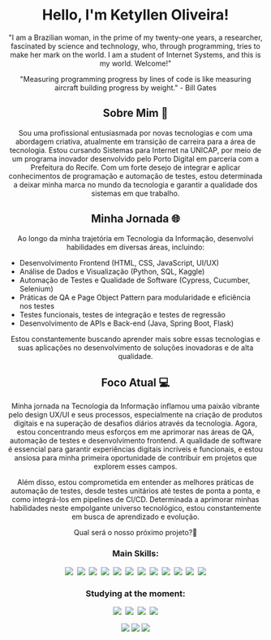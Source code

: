 
<!-- Título e Descrição -->
<h1 align="center">Hello, I'm Ketyllen Oliveira!</h1>
<p align="center">"I am a Brazilian woman, in the prime of my twenty-one years, a researcher, fascinated by science and technology, who, through programming, tries to make her mark on the world. I am a student of Internet Systems, and this is my world. Welcome!"</p>
<p align="center">"Measuring programming progress by lines of code is like measuring aircraft building progress by weight." - Bill Gates</p>

<!-- Sobre Mim -->
<h2 align="center">Sobre Mim 🚀</h2>
<p align="center">
Sou uma profissional entusiasmada por novas tecnologias e com uma abordagem criativa, atualmente em transição de carreira para a área de tecnologia. Estou cursando Sistemas para Internet na UNICAP, por meio de um programa inovador desenvolvido pelo Porto Digital em parceria com a Prefeitura do Recife. Com um forte desejo de integrar e aplicar conhecimentos de programação e automação de testes, estou determinada a deixar minha marca no mundo da tecnologia e garantir a qualidade dos sistemas em que trabalho.
</p>

<!-- Minha Jornada -->
<h2 align="center">Minha Jornada 🌐</h2>
<p align="center">
  Ao longo da minha trajetória em Tecnologia da Informação, desenvolvi habilidades em diversas áreas, incluindo:
</p>
<ul style="text-align: left;">
  <li>Desenvolvimento Frontend (HTML, CSS, JavaScript, UI/UX)</li>
  <li>Análise de Dados e Visualização (Python, SQL, Kaggle)</li>
  <li>Automação de Testes e Qualidade de Software (Cypress, Cucumber, Selenium)</li>
  <li>Práticas de QA e Page Object Pattern para modularidade e eficiência nos testes</li>
  <li>Testes funcionais, testes de integração e testes de regressão</li>
  <li>Desenvolvimento de APIs e Back-end (Java, Spring Boot, Flask)</li>
</ul>
<p align="center">
  Estou constantemente buscando aprender mais sobre essas tecnologias e suas aplicações no desenvolvimento de soluções inovadoras e de alta qualidade.
</p>

<!-- Foco Atual -->
<h2 align="center">Foco Atual 💻</h2>
<p align="center">
Minha jornada na Tecnologia da Informação inflamou uma paixão vibrante pelo design UX/UI e seus processos, especialmente na criação de produtos digitais e na superação de desafios diários através da tecnologia. Agora, estou concentrando meus esforços em me aprimorar nas áreas de QA, automação de testes e desenvolvimento frontend. A qualidade de software é essencial para garantir experiências digitais incríveis e funcionais, e estou ansiosa para minha primeira oportunidade de contribuir em projetos que explorem esses campos.
</p>
<p align="center">
  Além disso, estou comprometida em entender as melhores práticas de automação de testes, desde testes unitários até testes de ponta a ponta, e como integrá-los em pipelines de CI/CD. Determinada a aprimorar minhas habilidades neste empolgante universo tecnológico, estou constantemente em busca de aprendizado e evolução.
</p>
<p align="center">
  Qual será o nosso próximo projeto?🌟
</p>

<!-- Distintivos de Linguagens e Habilidades -->
<h3 align="center">Main Skills:</h3>
<p align="center">
  <img src="https://img.shields.io/badge/Python-3776AB?style=for-the-badge&logo=python&logoColor=white" />&nbsp;
  <img src="https://img.shields.io/badge/Java-ED8B00?style=for-the-badge&logo=openjdk&logoColor=white" />&nbsp;
  <img src="https://img.shields.io/badge/Spring-6DB33F?style=for-the-badge&logo=spring&logoColor=white" />&nbsp;
  <img src="https://img.shields.io/badge/Git-E44C30?style=for-the-badge&logo=git&logoColor=white" />&nbsp;
  <img src="https://img.shields.io/badge/PostgreSQL-316192?style=for-the-badge&logo=postgresql&logoColor=white" />&nbsp;
  <img src="https://img.shields.io/badge/-JavaScript-0D1117?style=for-the-badge&logo=javascript&labelColor=0D1117&textColor=0D1117" />&nbsp;
  <img src="https://img.shields.io/badge/-Selenium-43B02A?style=for-the-badge&logo=selenium&logoColor=white"/>&nbsp;
  <img src="https://img.shields.io/badge/-Cucumber-43B02A?style=for-the-badge&logo=cucumber&logoColor=white" />&nbsp;
  <img src="https://img.shields.io/badge/-Cypress-058a5e?style=for-the-badge&logo=cypress&logoColor=white" />&nbsp;
  <img src="https://img.shields.io/badge/-Postman-FF6C37?style=for-the-badge&logo=postman&logoColor=white" />&nbsp;
  <img src="https://img.shields.io/badge/Jira-0052CC?style=for-the-badge&logo=jira&logoColor=white"/>&nbsp;
  <img src="https://img.shields.io/badge/CI%2FCD-4285F4?style=for-the-badge&logo=googlecloud&logoColor=white" />
</p>

<!-- Estudos atuais -->
<h3 align="center">Studying at the moment:</h3>
<p align="center">
  <img src="https://img.shields.io/badge/-Cypress-%23E5E5E5?style=for-the-badge&logo=cypress&logoColor=058a5e"/>&nbsp;
  <img src="https://img.shields.io/badge/-Jenkins-%23F7B500?style=for-the-badge&logo=jenkins&logoColor=white"/>&nbsp;
  <img src="https://img.shields.io/badge/-Docker-2496ED?style=for-the-badge&logo=docker&logoColor=white"/>&nbsp;
  <img src="https://img.shields.io/badge/-Kubernetes-326CE5?style=for-the-badge&logo=kubernetes&logoColor=white"/>
</p>

<!-- Links de Contato -->
<div align="center"> 
  <a href="https://www.instagram.com/ketyllen.dev/" target="_blank"><img src="https://img.shields.io/badge/-Instagram-%23E4405F?style=for-the-badge&logo=instagram&logoColor=white" /></a>
  <a href="mailto:ketyllen.pessoalo@gmail.com"><img src="https://img.shields.io/badge/-Gmail-%23333?style=for-the-badge&logo=gmail&logoColor=white" /></a>
  <a href="https://www.linkedin.com/in/ketyllenoliveira/" target="_blank"><img src="https://img.shields.io/badge/-LinkedIn-%230077B5?style=for-the-badge&logo=linkedin&logoColor=white" /></a>
</div>
